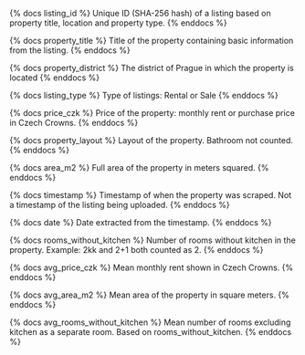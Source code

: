 {% docs listing_id %}
Unique ID (SHA-256 hash) of a listing based on property title, location and property type.
{% enddocs %}

{% docs property_title %}
Title of the property containing basic information from the listing.
{% enddocs %}

{% docs property_district %}
The district of Prague in which the property is located
{% enddocs %}

{% docs listing_type %}
Type of listings: Rental or Sale
{% enddocs %}

{% docs price_czk %}
Price of the property: monthly rent or purchase price in Czech Crowns.
{% enddocs %}

{% docs property_layout %}
Layout of the property. Bathroom not counted.
{% enddocs %}

{% docs area_m2 %}
Full area of the property in meters squared.
{% enddocs %}

{% docs timestamp %}
Timestamp of when the property was scraped. Not a timestamp of the listing being uploaded.
{% enddocs %}

{% docs date %}
Date extracted from the timestamp. 
{% enddocs %}

{% docs rooms_without_kitchen %}
Number of rooms without kitchen in the property. Example: 2kk and 2+1 both counted as 2.
{% enddocs %}

{% docs avg_price_czk %}
Mean monthly rent shown in Czech Crowns.
{% enddocs %}

{% docs avg_area_m2 %}
Mean area of the property in square meters.
{% enddocs %}

{% docs avg_rooms_without_kitchen %}
Mean number of rooms excluding kitchen as a separate room. Based on rooms_without_kitchen.
{% enddocs %}